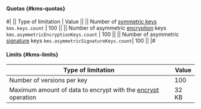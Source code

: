 #### Quotas {#kms-quotas}

#|
|| Type of limitation | Value ||
|| Number of [symmetric keys](../../kms/concepts/key.md)
`kms.keys.count` | 100 ||
|| Number of asymmetric [encryption](../../kms/concepts/asymmetric-encryption-key.md) keys
`kms.asymmetricEncryptionKeys.count` | 100 ||
|| Number of asymmetric [signature](../../kms/concepts/asymmetric-signature-key.md) keys
`kms.asymmetricSignatureKeys.count`| 100 ||
|#


#### Limits {#kms-limits}

Type of limitation | Value
----- | -----
Number of versions per key | 100
Maximum amount of data to encrypt with the [encrypt](../../kms/api-ref/SymmetricCrypto/encrypt) operation | 32 KB

